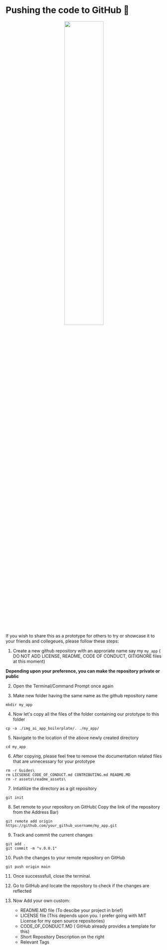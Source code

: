 # Pushing the code to GitHub 🚛 

<p align = "center"><img src = "https://media.giphy.com/media/L2HCO7avkR5H9MvS9Y/giphy.gif" width = 50%></p>

If you wish to share this as a prototype for others to try or showcase it to your friends and collegeues, please follow these steps:


1. Create a new github repository with an approriate name say my ``my_app`` ( DO NOT ADD LICENSE, README, CODE OF CONDUCT, GITIGNORE files at this moment)

**Depending upon your preference, you can make the repository private or public**

2. Open the Terminal/Command Prompt once again

3. Make new folder having the same name as the github repository name

```
mkdir my_app
```

4. Now let's copy all the files of the folder containing our prototype to this folder

```
cp -a ./img_ai_app_boilerplate/. ./my_app/
```

5. Navigate to the location of the above newly created directory

``
cd my_app
``

6.  After copying, please feel free to remove the documentation related files that are unnecessary for your prototype


```
rm -r Guides\
rm LICSENSE CODE_OF_CONDUCT.md CONTRIBUTING.md README.MD
rm -r assets\readme_assets\
```


7. Intiatilize the directory as a git repository

```
git init
```

8. Set remote to your repository on GitHub( Copy the link of the repository from the Address Bar)

```
git remote add origin https://github.com/your_github_username/my_app.git 
```


9. Track and commit the current changes

```
git add .
git commit -m "v.0.0.1"
```

10. Push the changes to your remote repository on GitHub

```
git push origin main
```

11. Once successsfull, close the terminal. 

12. Go to GitHub and locate the repository to check if the changes are reflected

13. Now Add your own custom:
    - README.MD file (To descibe your project in brief)
    - LICENSE file (This depends upon you. I prefer going with MIT License for my open source repositories)
    - CODE_OF_CONDUCT.MD ( GitHub already provides a template for this)
    - Short Repository Description on the right
    - Relevant Tags

